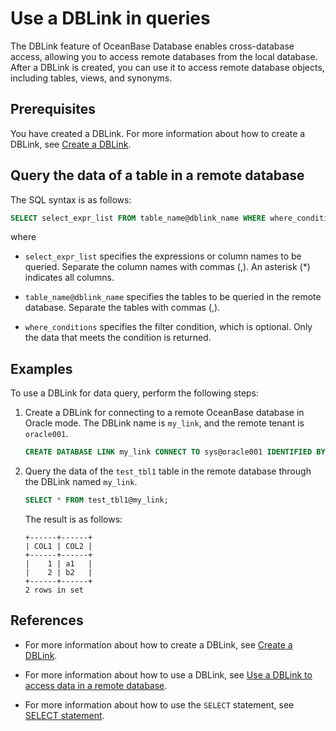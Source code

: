 # Use a DBLink in queries

The DBLink feature of OceanBase Database enables cross-database access, allowing you to access remote databases from the local database. After a DBLink is created, you can use it to access remote database objects, including tables, views, and synonyms.

## Prerequisites

You have created a DBLink. For more information about how to create a DBLink, see [Create a DBLink](../../../700.reference/300.database-object-management/200.manage-object-of-oracle-mode/1000.manage-dblink-of-oracle-mode/100.create-a-dblink-of-oracle-mode.md).

## Query the data of a table in a remote database

The SQL syntax is as follows:

```sql
SELECT select_expr_list FROM table_name@dblink_name WHERE where_conditions;
```

where

* `select_expr_list` specifies the expressions or column names to be queried. Separate the column names with commas (,). An asterisk (\*) indicates all columns.

* `table_name@dblink_name` specifies the tables to be queried in the remote database. Separate the tables with commas (,).

* `where_conditions` specifies the filter condition, which is optional. Only the data that meets the condition is returned.

## Examples

To use a DBLink for data query, perform the following steps:

1. Create a DBLink for connecting to a remote OceanBase database in Oracle mode. The DBLink name is `my_link`, and the remote tenant is `oracle001`.

   ```sql
   CREATE DATABASE LINK my_link CONNECT TO sys@oracle001 IDENTIFIED BY "******" OB HOST 'xxx.xxx.xxx.xxx:2881';
   ```

2. Query the data of the `test_tbl1` table in the remote database through the DBLink named `my_link`.

   ```sql
   SELECT * FROM test_tbl1@my_link;
   ```

   The result is as follows:

   ```shell
   +------+------+
   | COL1 | COL2 |
   +------+------+
   |    1 | a1   |
   |    2 | b2   |
   +------+------+
   2 rows in set
   ```

## References

* For more information about how to create a DBLink, see [Create a DBLink](../../../700.reference/300.database-object-management/200.manage-object-of-oracle-mode/1000.manage-dblink-of-oracle-mode/100.create-a-dblink-of-oracle-mode.md).

* For more information about how to use a DBLink, see [Use a DBLink to access data in a remote database](../../../700.reference/300.database-object-management/200.manage-object-of-oracle-mode/1000.manage-dblink-of-oracle-mode/300.access-a-remote-database-by-a-dblink-of-oracle-mode.md).

* For more information about how to use the `SELECT` statement, see [SELECT statement](../../../700.reference/500.sql-reference/100.sql-syntax/300.common-tenant-of-oracle-mode/900.sql-statement-of-oracle-mode/200.dml-of-oracle-mode/500.select-of-oracle-mode/100.simple-select-of-oracle-mode.md).

